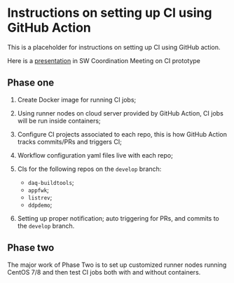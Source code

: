 # Instructions on setting up CI using GitHub Action

This is a placeholder for instructions on setting up CI using GitHub action.

Here is a [presentation](https://indico.fnal.gov/event/45266/contributions/195659/attachments/133754/165107/DUNE_DAQ_SW_2020831.pdf) in SW Coordination Meeting on CI prototype

## Phase one



1. Create Docker image for running CI jobs;


2. Using runner nodes on cloud server provided by GitHub Action, CI jobs will be run inside containers;


3. Configure CI projects associated to each repo, this is how GitHub Action tracks commits/PRs and triggers CI;


4. Workflow configuration yaml files live with each repo;


5. CIs for the following repos on the `develop` branch:
	* `daq-buildtools`;
	* `appfwk`;
	* `listrev`;
	* `ddpdemo`;


5. Setting up proper notification; auto triggering for PRs, and commits to the `develop` branch.


## Phase two

The major work of Phase Two is to set up customized runner nodes running CentOS 7/8 and then test CI jobs both with and without containers.


